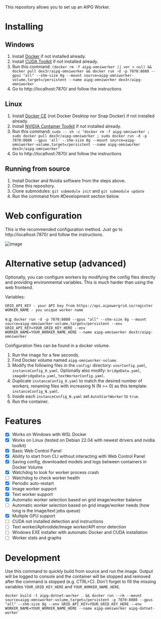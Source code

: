 This repository allows you to set up an AIPG Worker.

# Installing

## Windows

1. Install [Docker](https://www.docker.com/products/docker-desktop/) if not installed already.
1. Install [CUDA Toolkit](https://developer.nvidia.com/cuda-downloads?target_os=Windows&target_arch=x86_64) if not installed already.
1. Run this command: `(docker rm -f aipg-omniworker || ver > nul) && docker pull dex3r/aipg-omniworker && docker run -d -p 7870:8080 --gpus "all" --shm-size 8g --mount source=aipg-omniworker-volume,target=/persistent --name aipg-omniworker dex3r/aipg-omniworker`
1. Go to http://localhost:7870/ and follow the instructions

## Linux

1. Install [Docker CE](https://docs.docker.com/engine/install/) (not Docker Desktop nor Snap Docker) if not installed already.
1. Install [NVIDIA Container Toolkit](https://docs.nvidia.com/datacenter/cloud-native/container-toolkit/latest/install-guide.html#installing-with-apt) if not installed already.
1. Run this command: `sudo -- sh -c "docker rm -f aipg-omniworker ; sudo docker pull dex3r/aipg-omniworker ; sudo docker run -d -p 7870:8080 --gpus 'all' --shm-size 8g --mount source=aipg-omniworker-volume,target=/persistent --name aipg-omniworker dex3r/aipg-omniworker"`
1. Go to http://localhost:7870/ and follow the instructions

## Running from source

1. Install Docker and Nvidia software from the steps above.
1. Clone this repository.
1. Clone submodules: `git submodule init` and `git submodule update`
1. Run the command from #Development section below.

# Web configuration

This is the recommended configuration method. Just go to http://localhost:7870/ and follow the instructions.

![image](https://github.com/user-attachments/assets/423df1b9-44de-4877-a2dd-2b6ad2b9246c)

# Alternative setup (advanced)

Optionally, you can configure workers by modifying the config files directly and providing environmental variables. This is much harder than using the web frontend.

Variables:

```
GRID_API_KEY - your API key from https://api.aipowergrid.io/register
WORKER_NAME - you unique worker name
```

e.g.
`docker run -d -p 7870:8080 --gpus "all" --shm-size 8g --mount source=aipg-omniworker-volume,target=/persistent --env GRID_API_KEY=YOUR_GRID_KEY_HERE --env WORKER_NAME=YOUR_WORKER_NAME_HERE --name aipg-omniworker dex3r/aipg-omniworker`

Configuration files can be found in a docker volume.

1. Run the image for a few seconds.
1. Find Docker volume named `aipg-omniworker-volume`.
1. Modify the following files in the `config/` directory: `userConfig.yaml`, `instanceConfig_0.yaml`. Optionally also modify: `bridgeData.yaml`, `imageBridgeData.yaml`, `textWorkerConfig.yaml`.
1. Duplicate `instanceConfig_0.yaml` to match the desired number of workers, renaming files with increasing N (N >= 0) as this template: `instanceConfig_N.yaml`.
1. Inside each `instanceConfig_N.yaml` set `AutoStartWorker` to `true`.
1. Run the container.

# Features

- [x] Works on Windows with WSL Docker
- [x] Works on Linux (tested on Debian 22.04 with newest drivers and nvidia toolkit)
- [x] Basic Web Control Panel
- [x] Ability to start from CLI without interacting with Web Control Panel
- [x] Saving config, downloaded models and logs between containers in Docker Volume
- [x] Watchdog to look for worker process crash
- [ ] Watchdog to check worker health
- [x] Periodic auto-restart
- [x] Image worker support
- [x] Text worker support
- [x] Automatic worker selection based on grid image/worker balance
- [ ] Automatic worker selection based on grid image/worker needs (how long is the image/text jobs queue)
- [x] Multiple GPU support
- [ ] CUDA not installed detection and instructions
- [ ] Text worker/Aphrodide/Image worker/API error detection
- [ ] Windows EXE installer with automatic Docker and CUDA installation
- [ ] Worker stats and graphs

# Development

Use this command to quickly build from source and run the image. Output will be logged to console and the container will be stopped and removed after the command is stopped (e.g. CTRL+C). Don't forget to fill the missing variables `YOUR_GRID_KEY_HERE` and `YOUR_WORKER_NAME_HERE`.

```docker build -t aipg-dotnet-worker . && docker run --rm --mount source=aipg-omniworker-volume,target=/persistent -p 7870:8080 --gpus "all" --shm-size 8g --env GRID_API_KEY=YOUR_GRID_KEY_HERE --env WORKER_NAME=YOUR_WORKER_NAME_HERE --name aipg-omniworker aipg-dotnet-worker```
